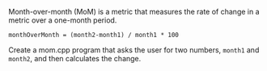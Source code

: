 Month-over-month (MoM) is a metric that measures the rate of change in a metric over a one-month period.

``monthOverMonth = (month2-month1) / month1 * 100``

Create a mom.cpp program that asks the user for two numbers, ``month1`` and ``month2``, and then calculates the change.

